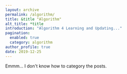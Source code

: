 ```yaml
---
layout: archive
permalink: /algorithm/
title: &title "Algorithm"
alt_title: *title
introduction: "Algorithm 4 Learning and Updating..."
pagination:
  enabled: true
  category: algorithm
author_profile: true
date: 2019-12-25
---
```


Emmm... I don't know how to category the posts.
